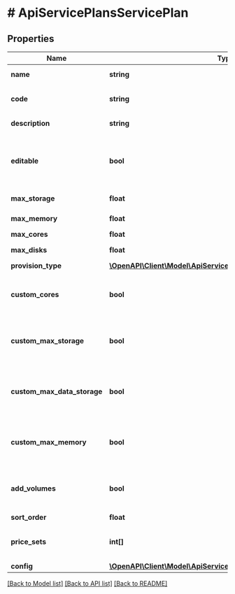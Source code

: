 # # ApiServicePlansServicePlan

## Properties

Name | Type | Description | Notes
------------ | ------------- | ------------- | -------------
**name** | **string** | Service plan name |
**code** | **string** | Service plan code, must be unique |
**description** | **string** | Service plan description | [optional]
**editable** | **bool** | Can be used to enable / disable the editability of the service plan. | [optional] [default to true]
**max_storage** | **float** | Max storage size in bytes |
**max_memory** | **float** | Max memory size in bytes |
**max_cores** | **float** | Max cores | [optional]
**max_disks** | **float** | Max disks allowed | [optional]
**provision_type** | [**\OpenAPI\Client\Model\ApiServicePlansServicePlanProvisionType[]**](ApiServicePlansServicePlanProvisionType.md) |  |
**custom_cores** | **bool** | Can be used to enable / disable customizable cores | [optional] [default to false]
**custom_max_storage** | **bool** | Can be used to enable / disable customizable storage | [optional] [default to false]
**custom_max_data_storage** | **bool** | Can be used to enable / disable customizable extra volumes. | [optional] [default to false]
**custom_max_memory** | **bool** | Can be used to enable / disable customizable memory. | [optional] [default to false]
**add_volumes** | **bool** | Can be used to enable / disable ability to add volumes | [optional] [default to false]
**sort_order** | **float** | Sort order | [optional]
**price_sets** | **int[]** | List of price sets to include in service plan | [optional]
**config** | [**\OpenAPI\Client\Model\ApiServicePlansServicePlanConfig**](ApiServicePlansServicePlanConfig.md) |  | [optional]

[[Back to Model list]](../../README.md#models) [[Back to API list]](../../README.md#endpoints) [[Back to README]](../../README.md)
